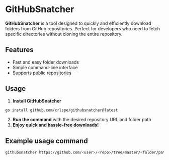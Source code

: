 # GitHubSnatcher

**GitHubSnatcher** is a tool designed to quickly and efficiently download folders from GitHub repositories. Perfect for developers who need to fetch specific directories without cloning the entire repository.

## Features
- Fast and easy folder downloads
- Simple command-line interface
- Supports public repositories

## Usage
1. **Install GitHubSnatcher**
```sh
go install github.com/crlspe/githubsnatcher@latest
```
2. **Run the command** with the desired repository URL and folder path
3. **Enjoy quick and hassle-free downloads!**

## Example usage command
```sh
githubsnatcher https://github.com/<user>/<repo>/tree/master/<folder/path>
```
